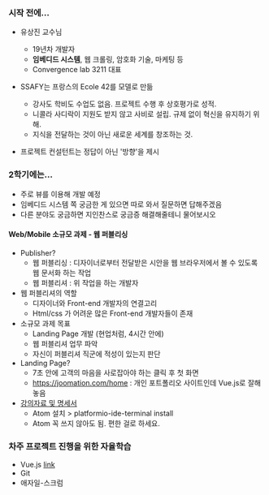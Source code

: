 ### 시작 전에...

* 유상진 교수님
  * 19년차 개발자
  * **임베디드 시스템**, 웹 크롤링, 암호화 기술, 마케팅 등
  * Convergence lab 3211 대표

* SSAFY는 프랑스의 Ecole 42를 모델로 만듦
  * 강사도 학비도 수업도 없음. 프로젝트 수행 후 상호평가로 성적.
  * 니콜라 사디락이 지원도 받지 않고 사비로 설립. 규제 없이 혁신을 유지하기 위해.
  * 지식을 전달하는 것이 아닌 새로운 세계를 창조하는 것.
* 프로젝트 컨설턴트는 정답이 아닌 '방향'을 제시

### 2학기에는...

* 주로 뷰를 이용해 개발 예정
* 임베디드 시스템 쪽 궁금한 게 있으면 따로 와서 질문하면 답해주겠음
* 다른 분야도 궁금하면 지인찬스로 궁금증 해결해줄테니 물어보시오

#### Web/Mobile 소규모 과제 - 웹 퍼블리싱

* Publisher?
  * 웹 퍼블리싱 : 디자이너로부터 전달받은 시안을 웹 브라우저에서 볼 수 있도록 웹 문서화 하는 작업
  * 웹 퍼블리셔 : 위 작업을 하는 개발자
* 웹 퍼블리셔의 역할
  * 디자이너와 Front-end 개발자의 연결고리
  * Html/css 가 어려운 많은 Front-end 개발자들이 존재
* 소규모 과제 목표
  * Landing Page 개발 (현업처럼, 4시간 안에)
  * 웹 퍼블리셔 업무 파악
  * 자신이 퍼블리셔 직군에 적성이 있는지 판단
* Landing Page?
  * 7초 안에 고객의 마음을 사로잡아야 하는 클릭 후 첫 화면
  * https://joomation.com/home : 개인 포트폴리오 사이트인데 Vue.js로 잘해놓음
* [강의자료 및 명세서](https://lab.ssafy.com/fusanova/firstpjt)
  * Atom 설치 > platformio-ide-terminal install
  * Atom 꼭 쓰지 않아도 됨. 편한 걸로 하세요.

### 차주 프로젝트 진행을 위한 자율학습

* Vue.js [link](https://kr.vuejs.org/v2/guide)
* Git
* 애자일-스크럼

